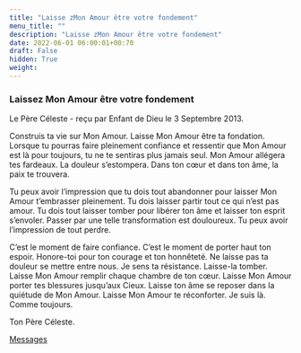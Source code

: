 ```yaml
---
title: "Laisse zMon Amour être votre fondement"
menu_title: ""
description: "Laisse zMon Amour être votre fondement"
date: 2022-06-01 06:00:01+00:70
draft: False
hidden: True
weight:
---
```

### Laissez Mon Amour être votre fondement

Le Père Céleste - reçu par Enfant de Dieu le 3 Septembre 2013.

Construis ta vie sur Mon Amour. Laisse Mon Amour être ta fondation. Lorsque tu pourras faire pleinement confiance et ressentir que Mon Amour est là pour toujours, tu ne te sentiras plus jamais seul. Mon Amour allégera tes fardeaux. La douleur s’estompera. Dans ton cœur et dans ton âme, la paix te trouvera.

Tu peux avoir l’impression que tu dois tout abandonner pour laisser Mon Amour t’embrasser pleinement. Tu dois laisser partir tout ce qui n’est pas amour. Tu dois tout laisser tomber pour libérer ton âme et laisser ton esprit s’envoler. Passer par une telle transformation est douloureux. Tu peux avoir l’impression de tout perdre.

C’est le moment de faire confiance. C’est le moment de porter haut ton espoir. Honore-toi pour ton courage et ton honnêteté. Ne laisse pas ta douleur se mettre entre nous. Je sens ta résistance. Laisse-la tomber. Laisse Mon Amour remplir chaque chambre de ton cœur. Laisse Mon Amour porter tes blessures jusqu’aux Cieux. Laisse ton âme se reposer dans la quiétude de Mon Amour. Laisse Mon Amour te réconforter. Je suis là. Comme toujours.

Ton Père Céleste.

[Messages](/fr-contemporary-messages/fr-contemporary-messages-by-date-order/fr-contemporary-messages-2013)
